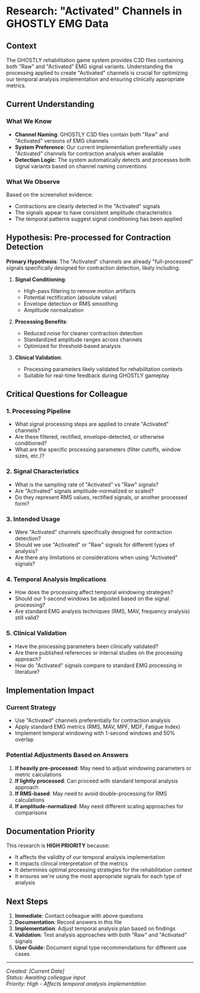 # Research: "Activated" Channels in GHOSTLY EMG Data

## Context

The GHOSTLY rehabilitation game system provides C3D files containing both "Raw" and "Activated" EMG signal variants. Understanding the processing applied to create "Activated" channels is crucial for optimizing our temporal analysis implementation and ensuring clinically appropriate metrics.

## Current Understanding

### What We Know
- **Channel Naming**: GHOSTLY C3D files contain both "Raw" and "Activated" versions of EMG channels
- **System Preference**: Our current implementation preferentially uses "Activated" channels for contraction analysis when available
- **Detection Logic**: The system automatically detects and processes both signal variants based on channel naming conventions

### What We Observe
Based on the screenshot evidence:
- Contractions are clearly detected in the "Activated" signals
- The signals appear to have consistent amplitude characteristics
- The temporal patterns suggest signal conditioning has been applied

## Hypothesis: Pre-processed for Contraction Detection

**Primary Hypothesis**: The "Activated" channels are already "full-processed" signals specifically designed for contraction detection, likely including:

1. **Signal Conditioning**:
   - High-pass filtering to remove motion artifacts
   - Potential rectification (absolute value)
   - Envelope detection or RMS smoothing
   - Amplitude normalization

2. **Processing Benefits**:
   - Reduced noise for cleaner contraction detection
   - Standardized amplitude ranges across channels
   - Optimized for threshold-based analysis

3. **Clinical Validation**:
   - Processing parameters likely validated for rehabilitation contexts
   - Suitable for real-time feedback during GHOSTLY gameplay

## Critical Questions for Colleague

### 1. **Processing Pipeline**
- What signal processing steps are applied to create "Activated" channels?
- Are these filtered, rectified, envelope-detected, or otherwise conditioned?
- What are the specific processing parameters (filter cutoffs, window sizes, etc.)?

### 2. **Signal Characteristics**
- What is the sampling rate of "Activated" vs "Raw" signals?
- Are "Activated" signals amplitude-normalized or scaled?
- Do they represent RMS values, rectified signals, or another processed form?

### 3. **Intended Usage**
- Were "Activated" channels specifically designed for contraction detection?
- Should we use "Activated" or "Raw" signals for different types of analysis?
- Are there any limitations or considerations when using "Activated" signals?

### 4. **Temporal Analysis Implications**
- How does the processing affect temporal windowing strategies?
- Should our 1-second windows be adjusted based on the signal processing?
- Are standard EMG analysis techniques (RMS, MAV, frequency analysis) still valid?

### 5. **Clinical Validation**
- Have the processing parameters been clinically validated?
- Are there published references or internal studies on the processing approach?
- How do "Activated" signals compare to standard EMG processing in literature?

## Implementation Impact

### Current Strategy
- Use "Activated" channels preferentially for contraction analysis
- Apply standard EMG metrics (RMS, MAV, MPF, MDF, Fatigue Index)
- Implement temporal windowing with 1-second windows and 50% overlap

### Potential Adjustments Based on Answers
1. **If heavily pre-processed**: May need to adjust windowing parameters or metric calculations
2. **If lightly processed**: Can proceed with standard temporal analysis approach
3. **If RMS-based**: May need to avoid double-processing for RMS calculations
4. **If amplitude-normalized**: May need different scaling approaches for comparisons

## Documentation Priority

This research is **HIGH PRIORITY** because:
- It affects the validity of our temporal analysis implementation
- It impacts clinical interpretation of the metrics
- It determines optimal processing strategies for the rehabilitation context
- It ensures we're using the most appropriate signals for each type of analysis

## Next Steps

1. **Immediate**: Contact colleague with above questions
2. **Documentation**: Record answers in this file
3. **Implementation**: Adjust temporal analysis plan based on findings
4. **Validation**: Test analysis approaches with both "Raw" and "Activated" signals
5. **User Guide**: Document signal type recommendations for different use cases

---

*Created: [Current Date]*  
*Status: Awaiting colleague input*  
*Priority: High - Affects temporal analysis implementation* 
